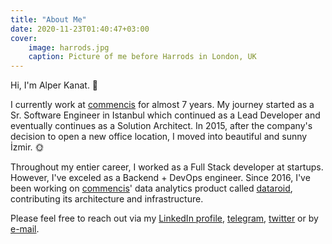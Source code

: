```yaml
---
title: "About Me"
date: 2020-11-23T01:40:47+03:00
cover:
    image: harrods.jpg
    caption: Picture of me before Harrods in London, UK
---
```


Hi, I'm Alper Kanat. 👋

I currently work at [commencis](https://www.commencis.com/) for almost 7 years. My journey started as a Sr. Software
Engineer in Istanbul which continued as a Lead Developer and eventually continues as a Solution Architect. In 2015,
after the company's decision to open a new office location, I moved into beautiful and sunny İzmir. 🌞

Throughout my entier career, I worked as a Full Stack developer at startups. However, I've exceled as a Backend + DevOps
engineer. Since 2016, I've been working on [commencis](https://www.commencis.com/)' data analytics product called
[dataroid](https://www.dataroid.com/), contributing its architecture and infrastructure.

Please feel free to reach out via my [LinkedIn profile](https://www.linkedin.com/in/tunix/), 
[telegram](https://t.me/alperkanat), [twitter](https://twitter.com/tunix) or by [e-mail](mailto:me@alperkan.at).
